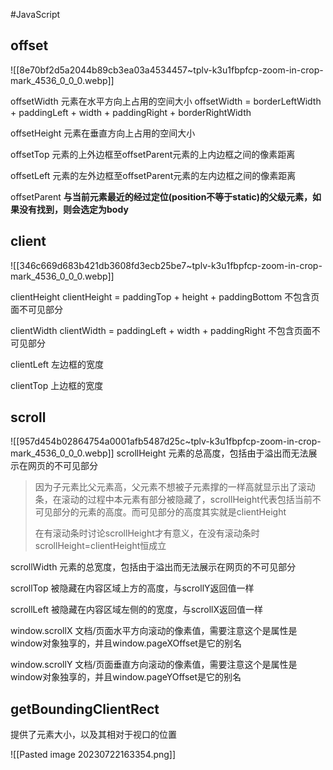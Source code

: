 #JavaScript 

## offset
![[8e70bf2d5a2044b89cb3ea03a4534457~tplv-k3u1fbpfcp-zoom-in-crop-mark_4536_0_0_0.webp]]

offsetWidth
元素在水平方向上占用的空间大小
offsetWidth = borderLeftWidth + paddingLeft + width + paddingRight + borderRightWidth


offsetHeight
元素在垂直方向上占用的空间大小


offsetTop
元素的上外边框至offsetParent元素的上内边框之间的像素距离


offsetLeft
元素的左外边框至offsetParent元素的左内边框之间的像素距离


offsetParent
**与当前元素最近的经过定位(position不等于static)的父级元素，如果没有找到，则会选定为body**


## client

![[346c669d683b421db3608fd3ecb25be7~tplv-k3u1fbpfcp-zoom-in-crop-mark_4536_0_0_0.webp]]

clientHeight
clientHeight = paddingTop + height + paddingBottom
不包含页面不可见部分

clientWidth
clientWidth = paddingLeft + width + paddingRight
不包含页面不可见部分

clientLeft
左边框的宽度

clientTop
上边框的宽度


## scroll

![[957d454b02864754a0001afb5487d25c~tplv-k3u1fbpfcp-zoom-in-crop-mark_4536_0_0_0.webp]]
scrollHeight
元素的总高度，包括由于溢出而无法展示在网页的不可见部分
> 因为子元素比父元素高，父元素不想被子元素撑的一样高就显示出了滚动条，在滚动的过程中本元素有部分被隐藏了，scrollHeight代表包括当前不可见部分的元素的高度。而可见部分的高度其实就是clientHeight
> 
> 在有滚动条时讨论scrollHeight才有意义，在没有滚动条时scrollHeight=clientHeight恒成立

scrollWidth
元素的总宽度，包括由于溢出而无法展示在网页的不可见部分

scrollTop
被隐藏在内容区域上方的高度，与scrollY返回值一样

scrollLeft
被隐藏在内容区域左侧的的宽度，与scrollX返回值一样

window.scrollX
文档/页面水平方向滚动的像素值，需要注意这个是属性是window对象独享的，并且window.pageXOffset是它的别名

window.scrollY
文档/页面垂直方向滚动的像素值，需要注意这个是属性是window对象独享的，并且window.pageYOffset是它的别名


## getBoundingClientRect

提供了元素大小，以及其相对于视口的位置

![[Pasted image 20230722163354.png]]

